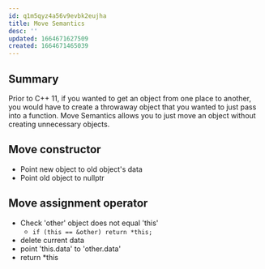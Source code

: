 ```yaml
---
id: q1m5qyz4a56v9evbk2eujha
title: Move Semantics
desc: ''
updated: 1664671627509
created: 1664671465039
---
```


## Summary
Prior to C++ 11, if you wanted to get an object from one place to another, you would have to create a throwaway object that you wanted to just pass into a function.
Move Semantics allows you to just move an object without creating unnecessary objects.

## Move constructor
- Point new object to old object's data
- Point old object to nullptr

## Move assignment operator
- Check 'other' object does not equal 'this'
  - `if (this == &other) return *this;`
- delete current data
- point 'this.data' to 'other.data'
- return *this
